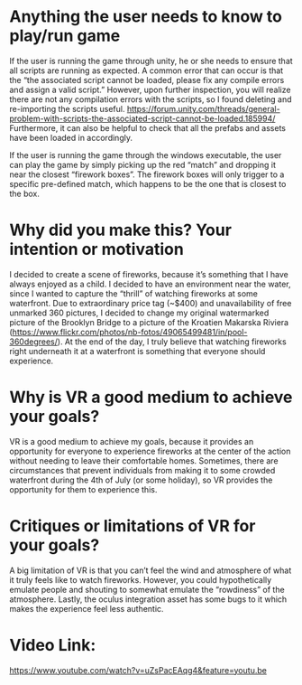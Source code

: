 # Anything the user needs to know to play/run game
If the user is running the game through unity, he or she needs to ensure that all scripts are running as expected. A common error that can occur is that the “the associated script cannot be loaded, please fix any compile errors and assign a valid script.” However, upon further inspection, you will realize there are not any compilation errors with the scripts, so I found deleting and re-importing the scripts useful. https://forum.unity.com/threads/general-problem-with-scripts-the-associated-script-cannot-be-loaded.185994/ Furthermore, it can also be helpful to check that all the prefabs and assets have been loaded in accordingly. 

If the user is running the game through the windows executable, the user can play the game by simply picking up the red “match” and dropping it near the closest “firework boxes”. The firework boxes will only trigger to a specific pre-defined match, which happens to be the one that is closest to the box.

# Why did you make this? Your intention or motivation
I decided to create a scene of fireworks, because it’s something that I have always enjoyed as a child. I decided to have an environment near the water, since I wanted to capture the “thrill” of watching fireworks at some waterfront. Due to extraordinary price tag (~$400) and unavailability of free unmarked 360 pictures, I decided to change my original watermarked picture of the Brooklyn Bridge to a picture of the Kroatien Makarska Riviera (https://www.flickr.com/photos/nb-fotos/49065499481/in/pool-360degrees/). At the end of the day, I truly believe that watching fireworks right underneath it at a waterfront is something that everyone should experience.

# Why is VR a good medium to achieve your goals?
VR is a good medium to achieve my goals, because it provides an opportunity for everyone to experience fireworks at the center of the action without needing to leave their comfortable homes. Sometimes, there are circumstances that prevent individuals from making it to some crowded waterfront during the 4th of July (or some holiday), so VR provides the opportunity for them to experience this. 

# Critiques or limitations of VR for your goals? 
A big limitation of VR is that you can’t feel the wind and atmosphere of what it truly feels like to watch fireworks. However, you could hypothetically emulate people and shouting to somewhat emulate the “rowdiness” of the atmosphere. Lastly, the oculus integration asset has some bugs to it which makes the experience feel less authentic.

# Video Link:
https://www.youtube.com/watch?v=uZsPacEAqg4&feature=youtu.be


